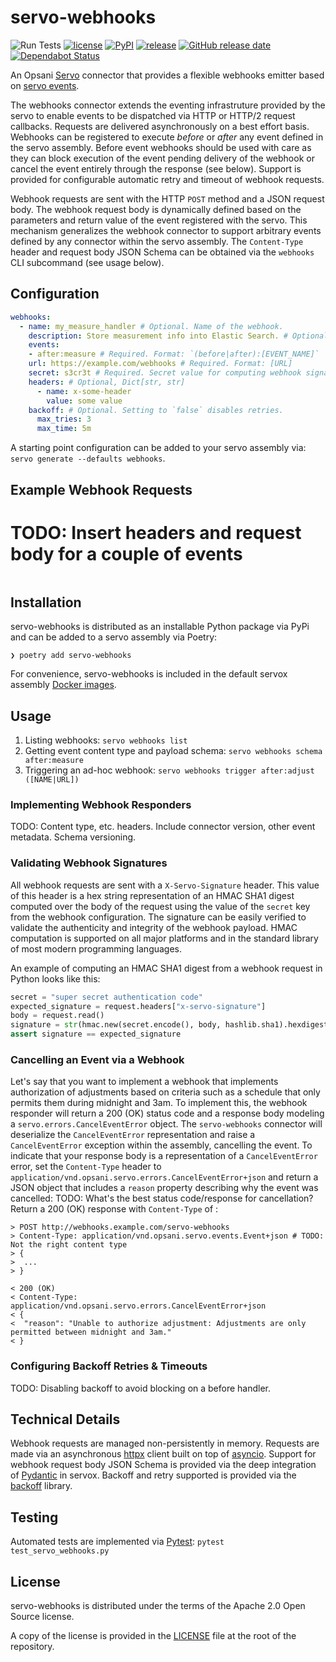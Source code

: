 # servo-webhooks
![Run Tests](https://github.com/opsani/servo-webhooks/workflows/Run%20Tests/badge.svg)
[![license](https://img.shields.io/github/license/opsani/servo-webhooks.svg)](https://github.com/opsani/servo-webhooks/blob/master/LICENSE)
[![PyPI](https://img.shields.io/pypi/v/servo-webhooks.svg)](https://pypi.org/project/servo-webhooks/)
[![release](https://img.shields.io/github/release/opsani/servo-webhooks.svg)](https://github.com/opsani/servo-webhooks/releases/latest)
[![GitHub release date](https://img.shields.io/github/release-date/opsani/servo-webhooks.svg)](https://github.com/opsani/servo-webhooks/releases)
[![Dependabot Status](https://api.dependabot.com/badges/status?host=github&repo=opsani/servo-webhooks)](https://dependabot.com)

An Opsani [Servo](https://github.com/opsani/servox) connector that provides a flexible webhooks 
emitter based on [servo events](https://github.com/opsani/servox/#understanding-events).

The webhooks connector extends the eventing infrastruture provided by the servo to enable events 
to be dispatched via HTTP or HTTP/2 request callbacks. Requests are delivered asynchronously on a 
best effort basis. Webhooks can be registered to execute *before* or *after* any event defined in 
the servo assembly. Before event webhooks should be used with care as they can block execution of the
event pending delivery of the webhook or cancel the event entirely through the response (see below).
Support is provided for configurable automatic retry and timeout of webhook requests.

Webhook requests are sent with the HTTP `POST` method and a JSON request body. The webhook request body 
is dynamically defined based on the parameters and return value of the event registered with the servo. 
This mechanism generalizes the webhook connector to support arbitrary events defined by any connector 
within the servo assembly. The `Content-Type` header and request body JSON Schema can be obtained 
via the `webhooks` CLI subcommand (see usage below).

## Configuration

```yaml
webhooks:
  - name: my_measure_handler # Optional. Name of the webhook.    
    description: Store measurement info into Elastic Search. # Optional: Textual description of the webhook
    events:
    - after:measure # Required. Format: `(before|after):[EVENT_NAME]`
    url: https://example.com/webhooks # Required. Format: [URL]
    secret: s3cr3t # Required. Secret value for computing webhook signatures
    headers: # Optional, Dict[str, str]
      - name: x-some-header
        value: some value
    backoff: # Optional. Setting to `false` disables retries.
      max_tries: 3
      max_time: 5m
```

A starting point configuration can be added to your servo assembly via: `servo generate --defaults webhooks`.

## Example Webhook Requests

# TODO: Insert headers and request body for a couple of events
```console
```

## Installation

servo-webhooks is distributed as an installable Python package via PyPi and can be added to a servo assembly via Poetry:

```console
❯ poetry add servo-webhooks
```

For convenience, servo-webhooks is included in the default servox assembly [Docker images](https://hub.docker.com/repository/docker/opsani/servox).

## Usage

1. Listing webhooks: `servo webhooks list`
1. Getting event content type and payload schema: `servo webhooks schema after:measure`
1. Triggering an ad-hoc webhook: `servo webhooks trigger after:adjust ([NAME|URL])`

### Implementing Webhook Responders

TODO: Content type, etc. headers. Include connector version, other event metadata. Schema versioning.

### Validating Webhook Signatures

All webhook requests are sent with a `X-Servo-Signature` header. This value of this header is a hex
string representation of an HMAC SHA1 digest computed over the body of the request using the value of 
the `secret` key from the webhook configuration. The signature can be easily verified to validate the 
authenticity and integrity of the webhook payload. HMAC computation is supported on all major platforms
and in the standard library of most modern programming languages.

An example of computing an HMAC SHA1 digest from a webhook request in Python looks like this:

```python
secret = "super secret authentication code"
expected_signature = request.headers["x-servo-signature"]
body = request.read()
signature = str(hmac.new(secret.encode(), body, hashlib.sha1).hexdigest())
assert signature == expected_signature
```


### Cancelling an Event via a Webhook

Let's say that you want to implement a webhook that implements authorization of adjustments based on criteria 
such as a schedule that only permits them during midnight and 3am. To implement this, the webhook responder will
return a 200 (OK) status code and a response body modeling a `servo.errors.CancelEventError` object. The `servo-webhooks`
connector will deserialize the `CancelEventError` representation and raise a `CancelEventError` exception within the
assembly, cancelling the event. To indicate that your response body is a representation of a `CancelEventError` error,
set the `Content-Type` header to `application/vnd.opsani.servo.errors.CancelEventError+json` and return a JSON object 
that includes a `reason` property describing why the event was cancelled:
TODO: What's the best status code/response for cancellation?
Return a 200 (OK) response with `Content-Type` of :

```
> POST http://webhooks.example.com/servo-webhooks
> Content-Type: application/vnd.opsani.servo.events.Event+json # TODO: Not the right content type
> {
>  ...
> }

< 200 (OK)
< Content-Type: application/vnd.opsani.servo.errors.CancelEventError+json
< {
<  "reason": "Unable to authorize adjustment: Adjustments are only permitted between midnight and 3am."
< }
```

### Configuring Backoff Retries & Timeouts

TODO: Disabling backoff to avoid blocking on a before handler.

## Technical Details

Webhook requests are managed non-persistently in memory. Requests are made via an asynchronous [httpx](https://www.python-httpx.org/) 
client built on top of [asyncio](https://asyncio.readthedocs.io/). Support for webhook request body JSON Schema is provided via the 
deep integration of [Pydantic](https://pydantic-docs.helpmanual.io/) in servox. Backoff and retry supported is provided via the 
[backoff](https://pypi.org/project/backoff/) library.

## Testing

Automated tests are implemented via [Pytest](https://docs.pytest.org/en/stable/): `pytest test_servo_webhooks.py`

## License

servo-webhooks is distributed under the terms of the Apache 2.0 Open Source license.

A copy of the license is provided in the [LICENSE](LICENSE) file at the root of the repository.
